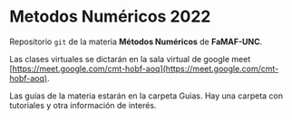 # Metodos Numéricos 2022

Repositorio `git` de la materia **Métodos Numéricos** de **FaMAF-UNC**.

Las clases virtuales se dictarán en la sala virtual de google meet [https://meet.google.com/cmt-hobf-aoq](https://meet.google.com/cmt-hobf-aoq).

Las guías de la materia estarán en la carpeta Guias.
Hay una carpeta con tutoriales y otra información de interés.

